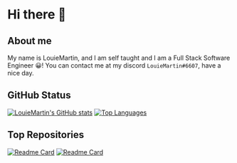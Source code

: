 # Hi there 👋

## About me

My name is LouieMartin, and I am self taught and I am a Full Stack Software Engineer 😀!
You can contact me at my discord `LouieMartin#6607`, have a nice day.

## GitHub Status

[![LouieMartin's GitHub stats](https://github-readme-stats.vercel.app/api?username=LouieMartin&show_icons=true)](https:/github.com/anuraghazra/github-readme-stats)
[![Top Languages](https://github-readme-stats.vercel.app/api/top-langs/?username=LouieMartin&layout=compact)](https://github.com/anuraghazra/github-readme-stats)

## Top Repositories

[![Readme Card](https://github-readme-stats.vercel.app/api/pin/?username=LouieMartin&repo=express-typescript-template )](https://github.com/anuraghazra/github-readme-stats)
[![Readme Card](https://github-readme-stats.vercel.app/api/pin/?username=LouieMartin&repo=express-typescript-template )](https://github.com/anuraghazra/github-readme-stats)
